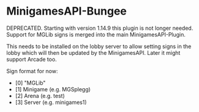 MinigamesAPI-Bungee
===================

DEPRECATED. Starting with version 1.14.9 this plugin is not longer needed. Support for MGLib signs
is merged into the main MinigamesAPI-Plugin.

This needs to be installed on the lobby server to allow setting signs in the lobby which will then be updated by the MinigamesAPI. Later it might support Arcade too.


Sign format for now:
- [0] "MGLib"
- [1] Minigame (e.g. MGSplegg)
- [2] Arena (e.g. test)
- [3] Server (e.g. minigames1)

